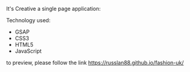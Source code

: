 It's Creative a single page application:

Technology used: 

- GSAP
- CSS3
- HTML5
- JavaScript

to preview, please follow the link https://russlan88.github.io/fashion-uk/
